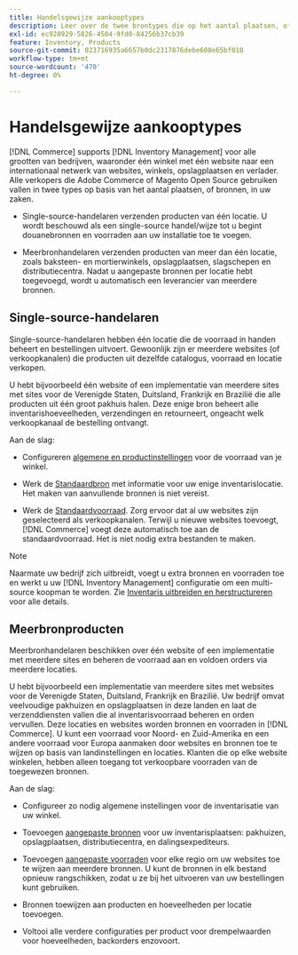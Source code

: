 ```yaml
---
title: Handelsgewijze aankooptypes
description: Leer over de twee brontypes die op het aantal plaatsen, of bronnen, in uw zaken worden gebaseerd.
exl-id: ec928929-5826-4504-9fd0-84256b37cb39
feature: Inventory, Products
source-git-commit: 023716935a6657b0dc2317876debe608e65bf010
workflow-type: tm+mt
source-wordcount: '470'
ht-degree: 0%

---
```


# Handelsgewijze aankooptypes

[!DNL Commerce] supports [!DNL Inventory Management] voor alle grootten van bedrijven, waaronder één winkel met één website naar een internationaal netwerk van websites, winkels, opslagplaatsen en verlader. Alle verkopers die Adobe Commerce of Magento Open Source gebruiken vallen in twee types op basis van het aantal plaatsen, of bronnen, in uw zaken.

- Single-source-handelaren verzenden producten van één locatie. U wordt beschouwd als een single-source handel/wijze tot u begint douanebronnen en voorraden aan uw installatie toe te voegen.

- Meerbronhandelaren verzenden producten van meer dan één locatie, zoals baksteen- en mortierwinkels, opslagplaatsen, slagschepen en distributiecentra. Nadat u aangepaste bronnen per locatie hebt toegevoegd, wordt u automatisch een leverancier van meerdere bronnen.

## Single-source-handelaren

Single-source-handelaren hebben één locatie die de voorraad in handen beheert en bestellingen uitvoert. Gewoonlijk zijn er meerdere websites (of verkoopkanalen) die producten uit dezelfde catalogus, voorraad en locatie verkopen.

U hebt bijvoorbeeld één website of een implementatie van meerdere sites met sites voor de Verenigde Staten, Duitsland, Frankrijk en Brazilië die alle producten uit één groot pakhuis halen. Deze enige bron beheert alle inventarishoeveelheden, verzendingen en retourneert, ongeacht welk verkoopkanaal de bestelling ontvangt.

Aan de slag:

- Configureren [algemene en productinstellingen](configuration.md) voor de voorraad van je winkel.

- Werk de [Standaardbron](sources-manage.md) met informatie voor uw enige inventarislocatie. Het maken van aanvullende bronnen is niet vereist.

- Werk de [Standaardvoorraad](stocks-manage.md). Zorg ervoor dat al uw websites zijn geselecteerd als verkoopkanalen. Terwijl u nieuwe websites toevoegt, [!DNL Commerce] voegt deze automatisch toe aan de standaardvoorraad. Het is niet nodig extra bestanden te maken.

>[!NOTE]
>
>Naarmate uw bedrijf zich uitbreidt, voegt u extra bronnen en voorraden toe en werkt u uw [!DNL Inventory Management] configuratie om een multi-source koopman te worden. Zie [Inventaris uitbreiden en herstructureren](expand-restructure.md) voor alle details.

## Meerbronproducten

Meerbronhandelaren beschikken over één website of een implementatie met meerdere sites en beheren de voorraad aan en voldoen orders via meerdere locaties.

U hebt bijvoorbeeld een implementatie van meerdere sites met websites voor de Verenigde Staten, Duitsland, Frankrijk en Brazilië. Uw bedrijf omvat veelvoudige pakhuizen en opslagplaatsen in deze landen en laat de verzenddiensten vallen die al inventarisvoorraad beheren en orden vervullen. Deze locaties en websites worden bronnen en voorraden in [!DNL Commerce]. U kunt een voorraad voor Noord- en Zuid-Amerika en een andere voorraad voor Europa aanmaken door websites en bronnen toe te wijzen op basis van landinstellingen en locaties. Klanten die op elke website winkelen, hebben alleen toegang tot verkoopbare voorraden van de toegewezen bronnen.

Aan de slag:

- Configureer zo nodig algemene instellingen voor de inventarisatie van uw winkel.

- Toevoegen [aangepaste bronnen](sources-add.md) voor uw inventarisplaatsen: pakhuizen, opslagplaatsen, distributiecentra, en dalingsexpediteurs.

- Toevoegen [aangepaste voorraden](stocks-add.md) voor elke regio om uw websites toe te wijzen aan meerdere bronnen. U kunt de bronnen in elk bestand opnieuw rangschikken, zodat u ze bij het uitvoeren van uw bestellingen kunt gebruiken.

- Bronnen toewijzen aan producten en hoeveelheden per locatie toevoegen.

- Voltooi alle verdere configuraties per product voor drempelwaarden voor hoeveelheden, backorders enzovoort.
